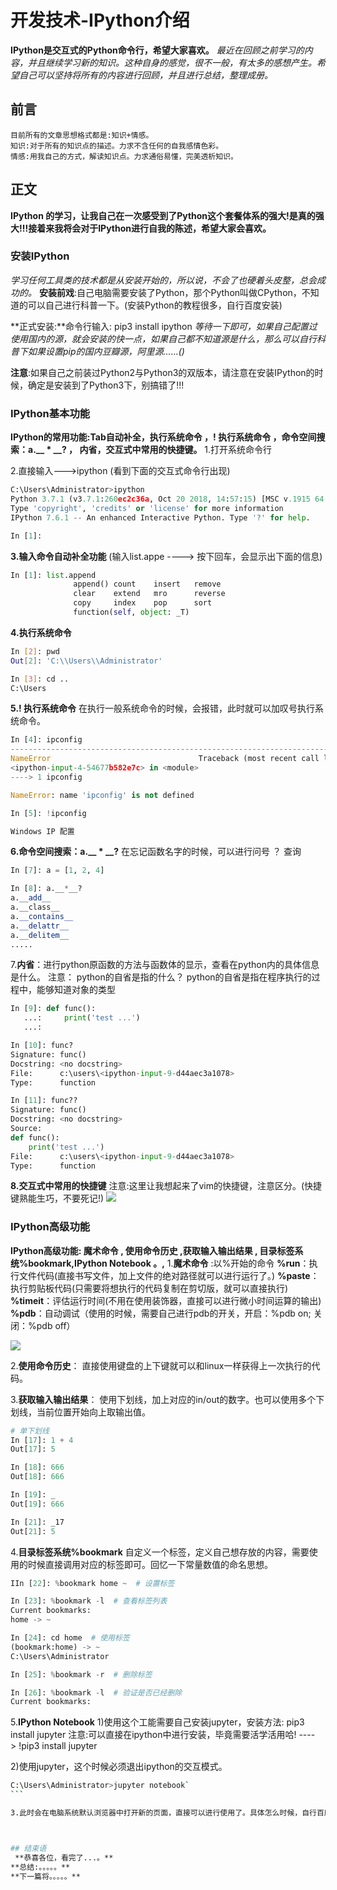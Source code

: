 # 开发技术-IPython介绍
**IPython是交互式的Python命令行，希望大家喜欢。**
*最近在回顾之前学习的内容，并且继续学习新的知识。这种自身的感觉，很不一般，有太多的感想产生。希望自己可以坚持将所有的内容进行回顾，并且进行总结，整理成册。*

## 前言
    目前所有的文章思想格式都是:知识+情感。
    知识:对于所有的知识点的描述。力求不含任何的自我感情色彩。
    情感:用我自己的方式，解读知识点。力求通俗易懂，完美透析知识。

## 正文
**IPython 的学习，让我自己在一次感受到了Python这个套餐体系的强大!是真的强大!!!接着来我将会对于IPython进行自我的陈述，希望大家会喜欢。**

### 安装IPython
*学习任何工具类的技术都是从安装开始的，所以说，不会了也硬着头皮整，总会成功的。*
**安装前戏**:自己电脑需要安装了Python，那个Python叫做CPython，不知道的可以自己进行科普一下。(安装Python的教程很多，自行百度安装)

**正式安装:**命令行输入: pip3 install ipython
*等待一下即可，如果自己配置过使用国内的源，就会安装的快一点，如果自己都不知道源是什么，那么可以自行科普下如果设置pip的国内豆瓣源，阿里源......()*

**注意**:如果自己之前装过Python2与Python3的双版本，请注意在安装IPython的时候，确定是安装到了Python3下，别搞错了!!!

### IPython基本功能
**IPython的常用功能:Tab自动补全，执行系统命令 ，! 执行系统命令 ，命令空间搜索：a.__ * __? ， 内省，交互式中常用的快捷键。**
1.打开系统命令行

2.直接输入--->ipython
(看到下面的交互式命令行出现)
```python
C:\Users\Administrator>ipython
Python 3.7.1 (v3.7.1:260ec2c36a, Oct 20 2018, 14:57:15) [MSC v.1915 64 bit (AMD64)]
Type 'copyright', 'credits' or 'license' for more information
IPython 7.6.1 -- An enhanced Interactive Python. Type '?' for help.

In [1]:
```

**3.输入命令自动补全功能**
(输入list.appe ----> 按下回车，会显示出下面的信息)
```python
In [1]: list.append
              append() count    insert   remove
              clear    extend   mro      reverse
              copy     index    pop      sort
              function(self, object: _T)
```

**4.执行系统命令**
```sh
In [2]: pwd
Out[2]: 'C:\\Users\\Administrator'

In [3]: cd ..
C:\Users
```

**5.! 执行系统命令**
在执行一般系统命令的时候，会报错，此时就可以加叹号执行系统命令。
```python
In [4]: ipconfig
---------------------------------------------------------------------------
NameError                                 Traceback (most recent call last)
<ipython-input-4-54677b582e7c> in <module>
----> 1 ipconfig

NameError: name 'ipconfig' is not defined

In [5]: !ipconfig

Windows IP 配置
```

**6.命令空间搜索：a.__ * __?**
在忘记函数名字的时候，可以进行问号 ？ 查询
```python
In [7]: a = [1, 2, 4]

In [8]: a.__*__?
a.__add__
a.__class__
a.__contains__
a.__delattr__
a.__delitem__
..... 
```

7.**内省**：进行python原函数的方法与函数体的显示，查看在python内的具体信息是什么。
	注意： python的自省是指的什么？
	python的自省是指在程序执行的过程中，能够知道对象的类型
```python
In [9]: def func():
   ...:     print('test ...')
   ...:

In [10]: func?
Signature: func()
Docstring: <no docstring>
File:      c:\users\<ipython-input-9-d44aec3a1078>
Type:      function

In [11]: func??
Signature: func()
Docstring: <no docstring>
Source:
def func():
    print('test ...')
File:      c:\users\<ipython-input-9-d44aec3a1078>
Type:      function
```

**8.交互式中常用的快捷键**
注意:这里让我想起来了vim的快捷键，注意区分。(快捷键熟能生巧，不要死记!)
![](http://pu3mwbwzj.bkt.clouddn.com/ipython%E5%BF%AB%E6%8D%B7%E9%94%AE.jpg)


### IPython高级功能
**IPython高级功能: 魔术命令 , 使用命令历史 ,获取输入输出结果  , 目录标签系统%bookmark,IPython Notebook 。,**
1.**魔术命令** :以%开始的命令
**%run**：执行文件代码(直接书写文件，加上文件的绝对路径就可以进行运行了。)
**%paste**：执行剪贴板代码(只需要将想执行的代码复制在剪切版，就可以直接执行)
**%timeit**：评估运行时间(不用在使用装饰器，直接可以进行微小时间运算的输出)
**%pdb**：自动调试（使用的时候，需要自己进行pdb的开关，开启：%pdb on; 关闭：%pdb off）

![](http://pu3mwbwzj.bkt.clouddn.com/%E9%AD%94%E6%9C%AF%E5%91%BD%E4%BB%A4.png)


2.**使用命令历史**：
直接使用键盘的上下键就可以和linux一样获得上一次执行的代码。

3.**获取输入输出结果**：
使用下划线，加上对应的in/out的数字。也可以使用多个下划线，当前位置开始向上取输出值。
```Python
# 单下划线
In [17]: 1 + 4
Out[17]: 5

In [18]: 666
Out[18]: 666

In [19]: _
Out[19]: 666

In [21]: _17
Out[21]: 5
```
4.**目录标签系统%bookmark**
自定义一个标签，定义自己想存放的内容，需要使用的时候直接调用对应的标签即可。回忆一下常量数值的命名思想。
```python
IIn [22]: %bookmark home ~  # 设置标签

In [23]: %bookmark -l  # 查看标签列表
Current bookmarks:
home -> ~

In [24]: cd home  # 使用标签
(bookmark:home) -> ~  
C:\Users\Administrator

In [25]: %bookmark -r  # 删除标签

In [26]: %bookmark -l  # 验证是否已经删除
Current bookmarks:
```

5.**IPython Notebook**
1)使用这个工能需要自己安装jupyter，安装方法: pip3 install jupyter
注意:可以直接在ipython中进行安装，毕竟需要活学活用哈! ----> !pip3 install jupyter

2)使用jupyter，这个时候必须退出ipython的交互模式。
````sh
C:\Users\Administrator>jupyter notebook`
```

3.此时会在电脑系统默认浏览器中打开新的页面，直接可以进行使用了。具体怎么时候，自行百度



## 结束语
 **恭喜各位，看完了...。**
**总结:。。。。。**
**下一篇将。。。。。**









